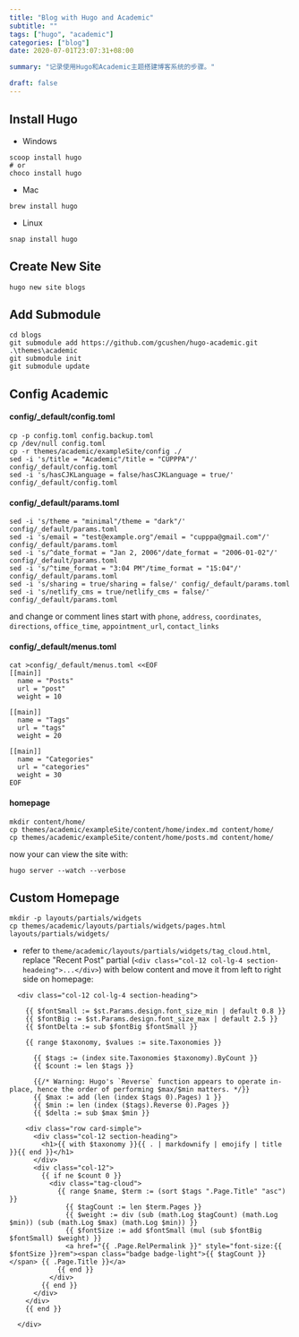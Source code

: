 ```yaml
---
title: "Blog with Hugo and Academic"
subtitle: ""
tags: ["hugo", "academic"]
categories: ["blog"]
date: 2020-07-01T23:07:31+08:00

summary: "记录使用Hugo和Academic主题搭建博客系统的步骤。"

draft: false
---
```


## Install Hugo

- Windows
```
scoop install hugo
# or
choco install hugo
```

- Mac
```
brew install hugo
```

- Linux
```
snap install hugo
```

## Create New Site
```
hugo new site blogs
```

## Add Submodule

```
cd blogs
git submodule add https://github.com/gcushen/hugo-academic.git .\themes\academic
git submodule init
git submodule update
```

## Config Academic

#### config/_default/config.toml

```
cp -p config.toml config.backup.toml
cp /dev/null config.toml
cp -r themes/academic/exampleSite/config ./
sed -i 's/title = "Academic"/title = "CUPPPA"/' config/_default/config.toml
sed -i 's/hasCJKLanguage = false/hasCJKLanguage = true/' config/_default/config.toml
```

#### config/_default/params.toml

```
sed -i 's/theme = "minimal"/theme = "dark"/' config/_default/params.toml
sed -i 's/email = "test@example.org"/email = "cupppa@gmail.com"/' config/_default/params.toml
sed -i 's/^date_format = "Jan 2, 2006"/date_format = "2006-01-02"/' config/_default/params.toml
sed -i 's/^time_format = "3:04 PM"/time_format = "15:04"/' config/_default/params.toml
sed -i 's/sharing = true/sharing = false/' config/_default/params.toml
sed -i 's/netlify_cms = true/netlify_cms = false/' config/_default/params.toml
```
and change or comment lines start with `phone`, `address`, `coordinates`, `directions`, `office_time`, `appointment_url`, `contact_links`

#### config/_default/menus.toml

```
cat >config/_default/menus.toml <<EOF
[[main]]
  name = "Posts"
  url = "post"
  weight = 10

[[main]]
  name = "Tags"
  url = "tags"
  weight = 20

[[main]]
  name = "Categories"
  url = "categories"
  weight = 30
EOF
```

#### homepage

```
mkdir content/home/
cp themes/academic/exampleSite/content/home/index.md content/home/
cp themes/academic/exampleSite/content/home/posts.md content/home/
```

now your can view the site with:

```
hugo server --watch --verbose
```

## Custom Homepage

```
mkdir -p layouts/partials/widgets
cp themes/academic/layouts/partials/widgets/pages.html layouts/partials/widgets/
```

- refer to `theme/academic/layouts/partials/widgets/tag_cloud.html`, replace "Recent Post" partial (`<div class="col-12 col-lg-4 section-headeing">...</div>`) with below content and move it from left to right side on homepage:

```
  <div class="col-12 col-lg-4 section-heading">

    {{ $fontSmall := $st.Params.design.font_size_min | default 0.8 }}
    {{ $fontBig := $st.Params.design.font_size_max | default 2.5 }}
    {{ $fontDelta := sub $fontBig $fontSmall }}

    {{ range $taxonomy, $values := site.Taxonomies }}

      {{ $tags := (index site.Taxonomies $taxonomy).ByCount }}
      {{ $count := len $tags }}

      {{/* Warning: Hugo's `Reverse` function appears to operate in-place, hence the order of performing $max/$min matters. */}}
      {{ $max := add (len (index $tags 0).Pages) 1 }}
      {{ $min := len (index ($tags).Reverse 0).Pages }}
      {{ $delta := sub $max $min }}

    <div class="row card-simple">
      <div class="col-12 section-heading">
        <h1>{{ with $taxonomy }}{{ . | markdownify | emojify | title }}{{ end }}</h1>
      </div>
      <div class="col-12">
        {{ if ne $count 0 }}
          <div class="tag-cloud">
            {{ range $name, $term := (sort $tags ".Page.Title" "asc") }}
              {{ $tagCount := len $term.Pages }}
              {{ $weight := div (sub (math.Log $tagCount) (math.Log $min)) (sub (math.Log $max) (math.Log $min)) }}
              {{ $fontSize := add $fontSmall (mul (sub $fontBig $fontSmall) $weight) }}
              <a href="{{ .Page.RelPermalink }}" style="font-size:{{ $fontSize }}rem"><span class="badge badge-light">{{ $tagCount }}</span> {{ .Page.Title }}</a>
            {{ end }}
          </div>
        {{ end }}
      </div>
    </div>
    {{ end }}

  </div>
```
